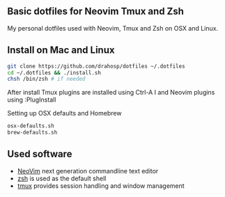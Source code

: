 Basic dotfiles for Neovim Tmux and Zsh
---

My personal dotfiles used with Neovim, Tmux and Zsh on OSX and Linux.

Install on Mac and Linux
---

```bash
git clone https://github.com/drahosp/dotfiles ~/.dotfiles
cd ~/.dotfiles && ./install.sh
chsh /bin/zsh # if needed
```

After install Tmux plugins are installed using Ctrl-A I and Neovim plugins using :PlugInstall

Setting up OSX defaults and Homebrew
```bash
osx-defaults.sh
brew-defaults.sh
```

Used software
---

 - [NeoVim](http://neovim.io) next generation commandline text editor
 - [zsh](http://www.zsh.org) is used as the default shell
 - [tmux](http://tmux.github.io) provides session handling and window management
